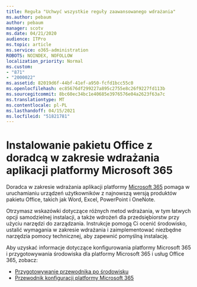 ```yaml
---
title: Reguła "Uchwyć wszystkie reguły zaawansowanego wdrażania"
ms.author: pebaum
author: pebaum
manager: scotv
ms.date: 04/21/2020
audience: ITPro
ms.topic: article
ms.service: o365-administration
ROBOTS: NOINDEX, NOFOLLOW
localization_priority: Normal
ms.custom:
- "871"
- "2000022"
ms.assetid: 82019d6f-44bf-41ef-a950-fcfd1bcc55c0
ms.openlocfilehash: ec85676df299227a895c2755e8c26f9227fd113b
ms.sourcegitcommit: 8bc60ec34bc1e40685e3976576e04a2623f63a7c
ms.translationtype: MT
ms.contentlocale: pl-PL
ms.lasthandoff: 04/15/2021
ms.locfileid: "51821781"
---
```

# <a name="install-office-with-the-microsoft-365-apps-deployment-advisor"></a>Instalowanie pakietu Office z doradcą w zakresie wdrażania aplikacji platformy Microsoft 365

Doradca w zakresie wdrażania aplikacji platformy [Microsoft 365](https://go.microsoft.com/fwlink/?linkid=2145748) pomaga w uruchamianiu urządzeń użytkowników z najnowszą wersją produktów pakietu Office, takich jak Word, Excel, PowerPoint i OneNote.
  
Otrzymasz wskazówki dotyczące różnych metod wdrażania, w tym łatwych opcji samodzielnej instalacji, a także wdrożeń dla przedsiębiorstw przy użyciu narzędzi do zarządzania. Instrukcje pomogą Ci ocenić środowisko, ustalić wymagania w zakresie wdrażania i zaimplementować niezbędne narzędzia pomocy technicznej, aby zapewnić pomyślną instalację.
  
Aby uzyskać informacje dotyczące konfigurowania platformy Microsoft 365 i przygotowywania środowiska dla platformy Microsoft 365 i usług Office 365, zobacz:

- [Przygotowywanie przewodnika po środowisku](https://go.microsoft.com/fwlink/?linkid=2005213)
- [Przewodnik konfiguracji platformy Microsoft 365](https://go.microsoft.com/fwlink/?linkid=2072646)
